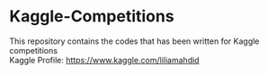 # Kaggle-Competitions
This repository contains the codes that has been written for Kaggle competitions     
Kaggle Profile: https://www.kaggle.com/liliamahdid
